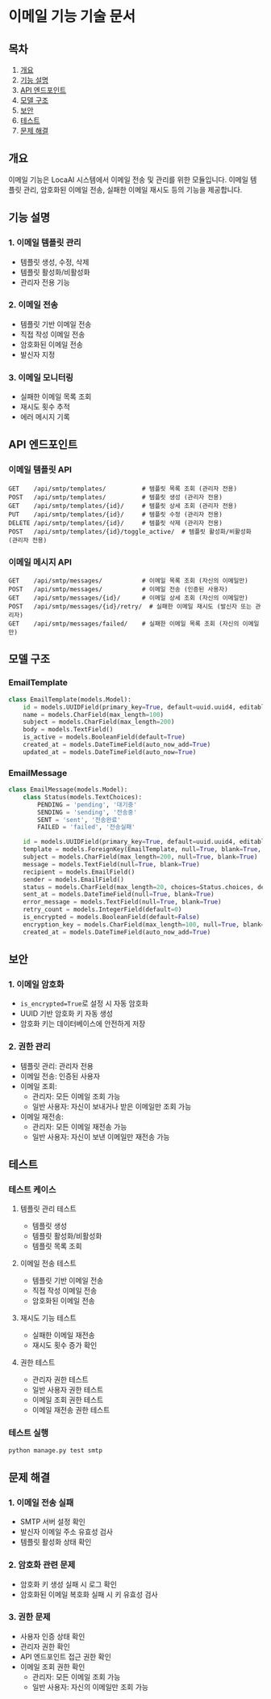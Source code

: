 # 이메일 기능 기술 문서

## 목차
1. [개요](#개요)
2. [기능 설명](#기능-설명)
3. [API 엔드포인트](#api-엔드포인트)
4. [모델 구조](#모델-구조)
5. [보안](#보안)
6. [테스트](#테스트)
7. [문제 해결](#문제-해결)

## 개요
이메일 기능은 LocaAI 시스템에서 이메일 전송 및 관리를 위한 모듈입니다. 이메일 템플릿 관리, 암호화된 이메일 전송, 실패한 이메일 재시도 등의 기능을 제공합니다.

## 기능 설명

### 1. 이메일 템플릿 관리
- 템플릿 생성, 수정, 삭제
- 템플릿 활성화/비활성화
- 관리자 전용 기능

### 2. 이메일 전송
- 템플릿 기반 이메일 전송
- 직접 작성 이메일 전송
- 암호화된 이메일 전송
- 발신자 지정

### 3. 이메일 모니터링
- 실패한 이메일 목록 조회
- 재시도 횟수 추적
- 에러 메시지 기록

## API 엔드포인트

### 이메일 템플릿 API
```
GET    /api/smtp/templates/          # 템플릿 목록 조회 (관리자 전용)
POST   /api/smtp/templates/          # 템플릿 생성 (관리자 전용)
GET    /api/smtp/templates/{id}/     # 템플릿 상세 조회 (관리자 전용)
PUT    /api/smtp/templates/{id}/     # 템플릿 수정 (관리자 전용)
DELETE /api/smtp/templates/{id}/     # 템플릿 삭제 (관리자 전용)
POST   /api/smtp/templates/{id}/toggle_active/  # 템플릿 활성화/비활성화 (관리자 전용)
```

### 이메일 메시지 API
```
GET    /api/smtp/messages/           # 이메일 목록 조회 (자신의 이메일만)
POST   /api/smtp/messages/           # 이메일 전송 (인증된 사용자)
GET    /api/smtp/messages/{id}/      # 이메일 상세 조회 (자신의 이메일만)
POST   /api/smtp/messages/{id}/retry/  # 실패한 이메일 재시도 (발신자 또는 관리자)
GET    /api/smtp/messages/failed/    # 실패한 이메일 목록 조회 (자신의 이메일만)
```

## 모델 구조

### EmailTemplate
```python
class EmailTemplate(models.Model):
    id = models.UUIDField(primary_key=True, default=uuid.uuid4, editable=False)
    name = models.CharField(max_length=100)
    subject = models.CharField(max_length=200)
    body = models.TextField()
    is_active = models.BooleanField(default=True)
    created_at = models.DateTimeField(auto_now_add=True)
    updated_at = models.DateTimeField(auto_now=True)
```

### EmailMessage
```python
class EmailMessage(models.Model):
    class Status(models.TextChoices):
        PENDING = 'pending', '대기중'
        SENDING = 'sending', '전송중'
        SENT = 'sent', '전송완료'
        FAILED = 'failed', '전송실패'

    id = models.UUIDField(primary_key=True, default=uuid.uuid4, editable=False)
    template = models.ForeignKey(EmailTemplate, null=True, blank=True, on_delete=models.SET_NULL)
    subject = models.CharField(max_length=200, null=True, blank=True)
    message = models.TextField(null=True, blank=True)
    recipient = models.EmailField()
    sender = models.EmailField()
    status = models.CharField(max_length=20, choices=Status.choices, default=Status.PENDING)
    sent_at = models.DateTimeField(null=True, blank=True)
    error_message = models.TextField(null=True, blank=True)
    retry_count = models.IntegerField(default=0)
    is_encrypted = models.BooleanField(default=False)
    encryption_key = models.CharField(max_length=100, null=True, blank=True)
    created_at = models.DateTimeField(auto_now_add=True)
```

## 보안

### 1. 이메일 암호화
- `is_encrypted=True`로 설정 시 자동 암호화
- UUID 기반 암호화 키 자동 생성
- 암호화 키는 데이터베이스에 안전하게 저장

### 2. 권한 관리
- 템플릿 관리: 관리자 전용
- 이메일 전송: 인증된 사용자
- 이메일 조회: 
  - 관리자: 모든 이메일 조회 가능
  - 일반 사용자: 자신이 보내거나 받은 이메일만 조회 가능
- 이메일 재전송: 
  - 관리자: 모든 이메일 재전송 가능
  - 일반 사용자: 자신이 보낸 이메일만 재전송 가능

## 테스트

### 테스트 케이스
1. 템플릿 관리 테스트
   - 템플릿 생성
   - 템플릿 활성화/비활성화
   - 템플릿 목록 조회

2. 이메일 전송 테스트
   - 템플릿 기반 이메일 전송
   - 직접 작성 이메일 전송
   - 암호화된 이메일 전송

3. 재시도 기능 테스트
   - 실패한 이메일 재전송
   - 재시도 횟수 증가 확인

4. 권한 테스트
   - 관리자 권한 테스트
   - 일반 사용자 권한 테스트
   - 이메일 조회 권한 테스트
   - 이메일 재전송 권한 테스트

### 테스트 실행
```bash
python manage.py test smtp
```

## 문제 해결

### 1. 이메일 전송 실패
- SMTP 서버 설정 확인
- 발신자 이메일 주소 유효성 검사
- 템플릿 활성화 상태 확인

### 2. 암호화 관련 문제
- 암호화 키 생성 실패 시 로그 확인
- 암호화된 이메일 복호화 실패 시 키 유효성 검사

### 3. 권한 문제
- 사용자 인증 상태 확인
- 관리자 권한 확인
- API 엔드포인트 접근 권한 확인
- 이메일 조회 권한 확인
  - 관리자: 모든 이메일 조회 가능
  - 일반 사용자: 자신의 이메일만 조회 가능 